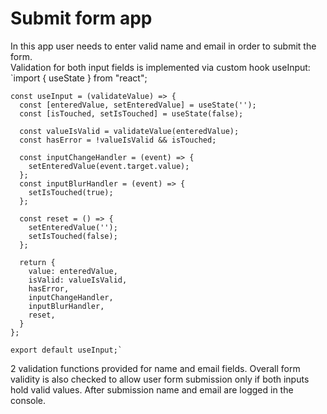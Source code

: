 # Submit form app
In this app user needs to enter valid name and email in order to submit the form.   
Validation for both input fields is implemented via custom hook useInput:
    `import { useState } from "react";

    const useInput = (validateValue) => {
      const [enteredValue, setEnteredValue] = useState('');
      const [isTouched, setIsTouched] = useState(false);

      const valueIsValid = validateValue(enteredValue);
      const hasError = !valueIsValid && isTouched;

      const inputChangeHandler = (event) => {
        setEnteredValue(event.target.value);
      };
      const inputBlurHandler = (event) => {
        setIsTouched(true);
      };

      const reset = () => {
        setEnteredValue('');
        setIsTouched(false);
      };

      return {
        value: enteredValue,
        isValid: valueIsValid,
        hasError,
        inputChangeHandler,
        inputBlurHandler,
        reset,
      }
    };

    export default useInput;`
 2 validation functions provided for name and email fields.
 Overall form validity is also checked to allow user form submission only if both inputs hold valid values.
 After submission name and email are logged in the console.
